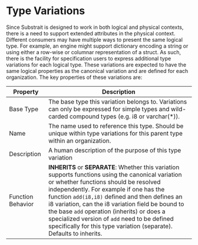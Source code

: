 # Type Variations

Since Substrait is designed to work in both logical and physical contexts, there is a need to support extended attributes in the physical context. Different consumers may have multiple ways to present the same logical type. For example, an engine might support dictionary encoding a string or using either a row-wise or columnar representation of a struct. As such, there is the facility for specification users to express additional type variations for each logical type. These variations are expected to have the same logical properties as the canonical variation and are defined for each organization. The key properties of these variations are:

| Property          | Description                                                  |
| ----------------- | ------------------------------------------------------------ |
| Base Type       | The base type this variation belongs to. Variations can only be expressed for simple types and wild-carded compound types (e.g. i8 or varchar(*)). |
| Name              | The name used to reference this type. Should be unique within type variations for this parent type within an organization. |
| Description       | A human description of the purpose of this type variation    |
| Function Behavior | **INHERITS** or **SEPARATE**: Whether this variation supports functions using the canonical variation or whether functions should be resolved independently. For example if one has the function `add(i8,i8)` defined and then defines an i8 variation, can the i8 variation field be bound to the base `add` operation (inherits) or does a specialized version of `add` need to be defined specifically for this type variation (separate). Defaults to inherits. |

